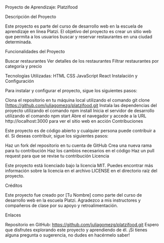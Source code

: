 Proyecto de Aprendizaje: Platzifood

Descripción del Proyecto

Este proyecto es parte del curso de desarrollo web en la escuela de aprendizaje en línea Platzi. El objetivo del proyecto es crear un sitio web que permita a los usuarios buscar y reservar restaurantes en una ciudad determinada.

Funcionalidades del Proyecto

Buscar restaurantes 
Ver detalles de los restaurantes
Filtrar restaurantes por categoría y precio

Tecnologías Utilizadas:
HTML
CSS
JavaScript
React
Instalación y Configuración

Para instalar y configurar el proyecto, sigue los siguientes pasos:

Clona el repositorio en tu máquina local utilizando el comando git clone [https://github.com/juliagomezg/platzifood.git
Instala las dependencias del proyecto utilizando el comando npm install
Inicia el servidor de desarrollo utilizando el comando npm start
Abre el navegador y accede a la URL http://localhost:3000 para ver el sitio web en acción
Contribuciones

Este proyecto es de código abierto y cualquier persona puede contribuir a él. Si deseas contribuir, sigue los siguientes pasos:

Haz un fork del repositorio en tu cuenta de GitHub
Crea una nueva rama para tu contribución
Haz los cambios necesarios en el código
Haz un pull request para que se revise tu contribución
Licencia

Este proyecto está licenciado bajo la licencia MIT. Puedes encontrar más información sobre la licencia en el archivo LICENSE en el directorio raíz del proyecto.

Créditos

Este proyecto fue creado por [Tu Nombre] como parte del curso de desarrollo web en la escuela Platzi. Agradezco a mis instructores y compañeros de clase por su apoyo y retroalimentación.

Enlaces

Repositorio en GitHub: https://github.com/juliagomezg/platzifood.git
Espero que disfrutes explorando este proyecto y aprendiendo de él. ¡Si tienes alguna pregunta o sugerencia, no dudes en hacérmelo saber!
